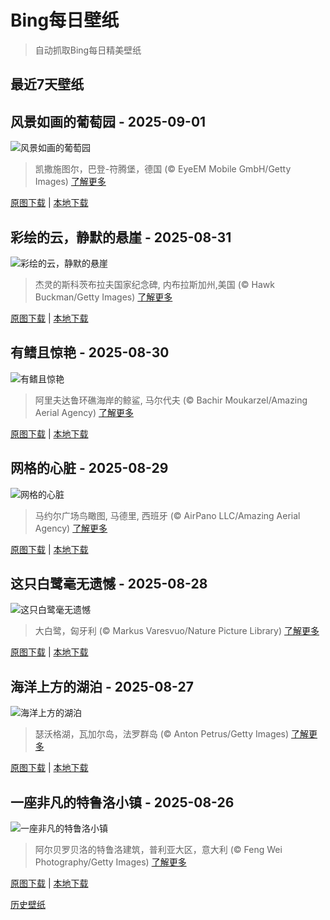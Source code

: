 # Bing每日壁纸

> 自动抓取Bing每日精美壁纸

## 最近7天壁纸

## 风景如画的葡萄园 - 2025-09-01
![风景如画的葡萄园](https://cn.bing.com/th?id=OHR.FieldKaiserstuhl_ZH-CN0467488834_UHD.jpg&rf=LaDigue_UHD.jpg&pid=hp&w=3840&h=2160&rs=1&c=4)

> 凯撒施图尔，巴登-符腾堡，德国 (© EyeEM Mobile GmbH/Getty Images)
> [了解更多](https://www.bing.com/search?q=%E5%B7%B4%E7%99%BB-%E7%AC%A6%E8%85%BE%E5%A0%A1&form=hpcapt&mkt=zh-cn)

[原图下载](https://cn.bing.com/th?id=OHR.FieldKaiserstuhl_ZH-CN0467488834_UHD.jpg&rf=LaDigue_UHD.jpg&pid=hp&w=3840&h=2160&rs=1&c=4) | [本地下载](images/2025/09/2025-09-01.jpg)



## 彩绘的云，静默的悬崖 - 2025-08-31
![彩绘的云，静默的悬崖](https://cn.bing.com/th?id=OHR.ScottsBluff_ZH-CN0292735112_UHD.jpg&rf=LaDigue_UHD.jpg&pid=hp&w=3840&h=2160&rs=1&c=4)

> 杰灵的斯科茨布拉夫国家纪念碑‌, 内布拉斯加州,美国 (© Hawk Buckman/Getty Images)
> [了解更多](https://www.bing.com/search?q=%E6%96%AF%E7%A7%91%E8%8C%A8%E5%B8%83%E6%8B%89%E5%A4%AB%E5%9B%BD%E5%AE%B6%E7%BA%AA%E5%BF%B5%E7%A2%91&form=hpcapt&mkt=zh-cn)

[原图下载](https://cn.bing.com/th?id=OHR.ScottsBluff_ZH-CN0292735112_UHD.jpg&rf=LaDigue_UHD.jpg&pid=hp&w=3840&h=2160&rs=1&c=4) | [本地下载](images/2025/08/2025-08-31.jpg)



## 有鳍且惊艳 - 2025-08-30
![有鳍且惊艳](https://cn.bing.com/th?id=OHR.MaldivesWhaleShark_ZH-CN9975504316_UHD.jpg&rf=LaDigue_UHD.jpg&pid=hp&w=3840&h=2160&rs=1&c=4)

> 阿里夫达鲁环礁海岸的鲸鲨, 马尔代夫 (© Bachir Moukarzel/Amazing Aerial Agency)
> [了解更多](https://www.bing.com/search?q=%E5%9B%BD%E9%99%85%E9%B2%B8%E9%B2%A8%E6%97%A5&form=hpcapt&mkt=zh-cn)

[原图下载](https://cn.bing.com/th?id=OHR.MaldivesWhaleShark_ZH-CN9975504316_UHD.jpg&rf=LaDigue_UHD.jpg&pid=hp&w=3840&h=2160&rs=1&c=4) | [本地下载](images/2025/08/2025-08-30.jpg)



## 网格的心脏 - 2025-08-29
![网格的心脏](https://cn.bing.com/th?id=OHR.PlazaMayor_ZH-CN4576498488_UHD.jpg&rf=LaDigue_UHD.jpg&pid=hp&w=3840&h=2160&rs=1&c=4)

> 马约尔广场鸟瞰图, 马德里, 西班牙 (© AirPano LLC/Amazing Aerial Agency)
> [了解更多](https://www.bing.com/search?q=%E9%A9%AC%E5%BE%B7%E9%87%8C%E9%A9%AC%E7%BA%A6%E5%B0%94%E5%B9%BF%E5%9C%BA&form=hpcapt&mkt=zh-cn)

[原图下载](https://cn.bing.com/th?id=OHR.PlazaMayor_ZH-CN4576498488_UHD.jpg&rf=LaDigue_UHD.jpg&pid=hp&w=3840&h=2160&rs=1&c=4) | [本地下载](images/2025/08/2025-08-29.jpg)



## 这只白鹭毫无遗憾 - 2025-08-28
![这只白鹭毫无遗憾](https://cn.bing.com/th?id=OHR.WhiteEgret_ZH-CN4425921150_UHD.jpg&rf=LaDigue_UHD.jpg&pid=hp&w=3840&h=2160&rs=1&c=4)

> 大白鹭，匈牙利 (© Markus Varesvuo/Nature Picture Library)
> [了解更多](https://www.bing.com/search?q=%E5%A4%A7%E7%99%BD%E9%B9%AD&form=hpcapt&mkt=zh-cn)

[原图下载](https://cn.bing.com/th?id=OHR.WhiteEgret_ZH-CN4425921150_UHD.jpg&rf=LaDigue_UHD.jpg&pid=hp&w=3840&h=2160&rs=1&c=4) | [本地下载](images/2025/08/2025-08-28.jpg)



## 海洋上方的湖泊 - 2025-08-27
![海洋上方的湖泊](https://cn.bing.com/th?id=OHR.FaroeLake_ZH-CN3977660997_UHD.jpg&rf=LaDigue_UHD.jpg&pid=hp&w=3840&h=2160&rs=1&c=4)

> 瑟沃格湖，瓦加尔岛，法罗群岛 (© Anton Petrus/Getty Images)
> [了解更多](https://www.bing.com/search?q=%E7%91%9F%E6%B2%83%E6%A0%BC%E6%B9%96&form=hpcapt&mkt=zh-cn)

[原图下载](https://cn.bing.com/th?id=OHR.FaroeLake_ZH-CN3977660997_UHD.jpg&rf=LaDigue_UHD.jpg&pid=hp&w=3840&h=2160&rs=1&c=4) | [本地下载](images/2025/08/2025-08-27.jpg)



## 一座非凡的特鲁洛小镇 - 2025-08-26
![一座非凡的特鲁洛小镇](https://cn.bing.com/th?id=OHR.TrulliHouses_ZH-CN3856452406_UHD.jpg&rf=LaDigue_UHD.jpg&pid=hp&w=3840&h=2160&rs=1&c=4)

> 阿尔贝罗贝洛的特鲁洛建筑，普利亚大区，意大利 (© Feng Wei Photography/Getty Images)
> [了解更多](https://www.bing.com/search?q=%E9%98%BF%E5%B0%94%E8%B4%9D%E7%BD%97%E8%B4%9D%E6%B4%9B&form=hpcapt&mkt=zh-cn)

[原图下载](https://cn.bing.com/th?id=OHR.TrulliHouses_ZH-CN3856452406_UHD.jpg&rf=LaDigue_UHD.jpg&pid=hp&w=3840&h=2160&rs=1&c=4) | [本地下载](images/2025/08/2025-08-26.jpg)



[历史壁纸](images/)

